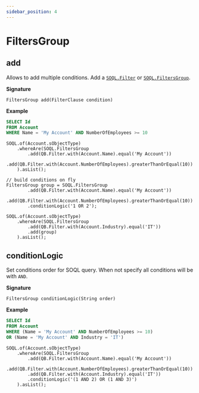 ```yaml
---
sidebar_position: 4
---
```


# FiltersGroup

## add

Allows to add multiple conditions.
Add a [`SOQL.Filter`](soql-filter.md) or [`SOQL.FiltersGroup`](soql-filters-group.md).

**Signature**

```apex
FiltersGroup add(FilterClause condition)
```

**Example**

```sql
SELECT Id
FROM Account
WHERE Name = 'My Account' AND NumberOfEmployees >= 10
```
```apex
SOQL.of(Account.sObjectType)
    .whereAre(SOQL.FiltersGroup
        .add(QB.Filter.with(Account.Name).equal('My Account'))
        .add(QB.Filter.with(Account.NumberOfEmployees).greaterThanOrEqual(10))
    ).asList();
```

```apex
// build conditions on fly
FiltersGroup group = SOQL.FiltersGroup
        .add(QB.Filter.with(Account.Name).equal('My Account'))
        .add(QB.Filter.with(Account.NumberOfEmployees).greaterThanOrEqual(10))
        .conditionLogic('1 OR 2');

SOQL.of(Account.sObjectType)
    .whereAre(SOQL.FiltersGroup
        .add(QB.Filter.with(Account.Industry).equal('IT'))
        .add(group)
    ).asList();
```

## conditionLogic

Set conditions order for SOQL query.
When not specify all conditions will be with `AND`.

**Signature**

```apex
FiltersGroup conditionLogic(String order)
```

**Example**

```sql
SELECT Id
FROM Account
WHERE (Name = 'My Account' AND NumberOfEmployees >= 10)
OR (Name = 'My Account' AND Industry = 'IT')
```
```apex
SOQL.of(Account.sObjectType)
    .whereAre(SOQL.FiltersGroup
        .add(QB.Filter.with(Account.Name).equal('My Account'))
        .add(QB.Filter.with(Account.NumberOfEmployees).greaterThanOrEqual(10))
        .add(QB.Filter.with(Account.Industry).equal('IT'))
        .conditionLogic('(1 AND 2) OR (1 AND 3)')
    ).asList();
```
